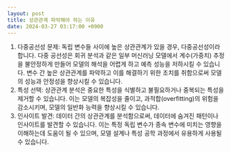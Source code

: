 ```yaml
---
layout: post
title: 상관관계 파악해야 하는 이유
date: 2024-03-27 03:17:00 +0900
---
```


1. 다중공선성 문제: 독립 변수들 사이에 높은 상관관계가 있을 경우, 다중공선성이라 합니다. 다중 공선성은 회귀 분석과 같은 일부 머신러닝 모델에서 계수(가중치) 추정을 불안정하게 만들어 모델의 해석을 어렵게 하고 예측 성능을 저하시킬 수 있습니다. 변수 간 높은 상관관계를 파악하고 이를 해결하기 위한 조치를 취함으로써 모델의 성능과 안정성을 향상시킬 수 있습니다.
2. 특성 선택: 상관관계 분석은 중요한 특성을 식별하고 불필요하거나 중복되는 특성을 제거할 수 있습니다. 이는 모델의 복잡성을 줄이고, 과적합(overfitting)의 위험을 감소시키며, 모델의 일반화 능력을 향상시킬 수 있습니다.
3. 인사이트 발견: 데이터 간의 상관관계를 분석함으로써, 데이터에 숨겨진 패턴이나 인사이트를 발견할 수 있습니다. 이는 특정 독립 변수가 종속 변수에 미치는 영향을 이해하는데 도움이 될 수 있으며, 모델 설계나 특성 공학 과정에서 유용하게 사용될 수 있습니다.